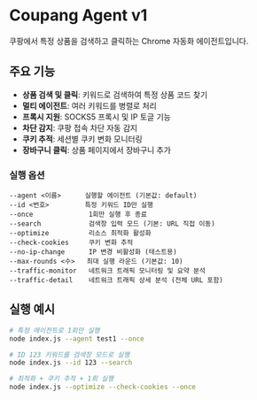 # Coupang Agent v1

쿠팡에서 특정 상품을 검색하고 클릭하는 Chrome 자동화 에이전트입니다.

## 주요 기능

- **상품 검색 및 클릭**: 키워드로 검색하여 특정 상품 코드 찾기
- **멀티 에이전트**: 여러 키워드를 병렬로 처리
- **프록시 지원**: SOCKS5 프록시 및 IP 토글 기능
- **차단 감지**: 쿠팡 접속 차단 자동 감지
- **쿠키 추적**: 세션별 쿠키 변화 모니터링
- **장바구니 클릭**: 상품 페이지에서 장바구니 추가

### 실행 옵션

```
--agent <이름>      실행할 에이전트 (기본값: default)
--id <번호>         특정 키워드 ID만 실행
--once              1회만 실행 후 종료
--search            검색창 입력 모드 (기본: URL 직접 이동)
--optimize          리소스 최적화 활성화
--check-cookies     쿠키 변화 추적
--no-ip-change      IP 변경 비활성화 (테스트용)
--max-rounds <수>   최대 실행 라운드 (기본값: 10)
--traffic-monitor   네트워크 트래픽 모니터링 및 요약 분석
--traffic-detail    네트워크 트래픽 상세 분석 (전체 URL 포함)
```


## 실행 예시

```bash
# 특정 에이전트로 1회만 실행
node index.js --agent test1 --once

# ID 123 키워드를 검색창 모드로 실행
node index.js --id 123 --search

# 최적화 + 쿠키 추적 + 1회 실행
node index.js --optimize --check-cookies --once
```
